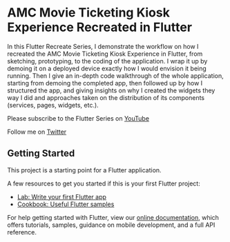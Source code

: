 # AMC Movie Ticketing Kiosk Experience Recreated in Flutter

In this Flutter Recreate Series, I demonstrate the workflow on how I recreated the AMC Movie Ticketing Kiosk Experience in Flutter, from sketching, prototyping, to the coding of the application. I wrap it up by demoing it on a deployed device exactly how I would envision it being running. Then I give an in-depth code walkthrough of the whole application, starting from demoing the completed app, then followed up by how I structured the app, and giving insights on why I created the widgets they way I did and approaches taken on the distribution of its components (services, pages, widgets, etc.).

Please subscribe to the Flutter Series on [YouTube](https://www.youtube.com/channel/UCKsp3r1ERjCpKJtD2n5WtPg)

Follow me on [Twitter](https://www.twitter.com/drcoderz)

## Getting Started

This project is a starting point for a Flutter application.

A few resources to get you started if this is your first Flutter project:

- [Lab: Write your first Flutter app](https://flutter.dev/docs/get-started/codelab)
- [Cookbook: Useful Flutter samples](https://flutter.dev/docs/cookbook)

For help getting started with Flutter, view our
[online documentation](https://flutter.dev/docs), which offers tutorials,
samples, guidance on mobile development, and a full API reference.
